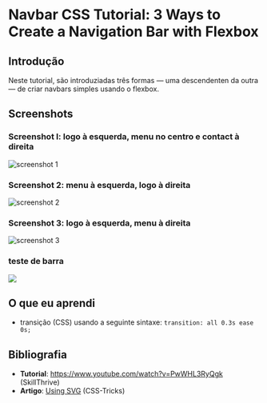 # Navbar CSS Tutorial: 3 Ways to Create a Navigation Bar with Flexbox

## Introdução

Neste tutorial, são introduziadas três formas — uma descendenten da outra — de criar navbars simples usando o flexbox.

## Screenshots

### Screenshot I: logo à esquerda, menu no centro e contact à direita

![screenshot 1](https://github.com/guiemi-learning-center/tutorial-navbar-flexbox-skillthrive/blob/master/media/screenshot_navbar_1.png)

### Screenshot 2: menu à esquerda, logo à direita

![screenshot 2](https://github.com/guiemi-learning-center/tutorial-navbar-flexbox-skillthrive/blob/master/media/screenshot_navbar_2.png)

### Screenshot 3: logo à esquerda, menu à direita

![screenshot 3](https://github.com/guiemi-learning-center/tutorial-navbar-flexbox-skillthrive/blob/master/media/screenshot_navbar_3.png)



### teste de barra

![](https://github.com/guiemi-learning-center/tutorial-navbar-flexbox-skillthrive/blob/master/media/three_bars_translucent.png)

## O que eu aprendi

* transição (CSS) usando a seguinte sintaxe: `transition: all 0.3s ease 0s;`

## Bibliografia

* **Tutorial**: https://www.youtube.com/watch?v=PwWHL3RyQgk (SkillThrive)
* **Artigo**: [Using SVG](https://css-tricks.com/using-svg/) (CSS-Tricks)

